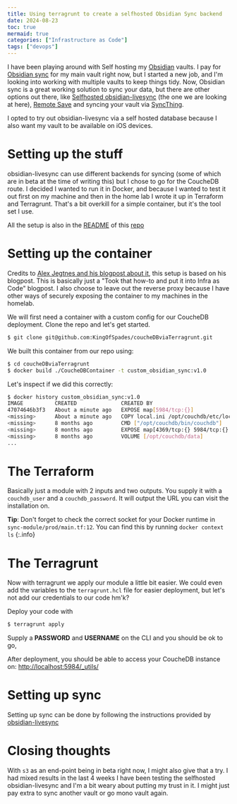 ```yaml
---
title: Using terragrunt to create a selfhosted Obsidian Sync backend
date: 2024-08-23
toc: true
mermaid: true
categories: ["Infrastructure as Code"]
tags: ["devops"]
---
```


I have been playing around with Self hosting my [Obsidian](https://obsidian.md/) vaults. I pay for [Obsidian sync](https://obsidian.md/sync) for my main vault right now, but I started a new job, and I'm looking into working with multiple vaults to keep things tidy. Now, Obsidian sync is a great working solution to sync your data, but there are other options out there, like [Selfhosted obsidian-livesync](https://github.com/vrtmrz/obsidian-livesync) (the one we are looking at here), [Remote Save](https://github.com/remotely-save/remotely-save) and syncing your vault via [SyncThing](https://syncthing.net/).

I opted to try out obsidian-livesync via a self hosted database because I also want my vault to be available on iOS devices.

# Setting up the stuff

obsidian-livesync can use different backends for syncing (some of which are in beta at the time of writing this) but I chose to go for the CoucheDB route. I decided I wanted to run it in Docker, and because I wanted to test it out first on my machine and then in the home lab I wrote it up in Terraform and Terragrunt. That's a bit overkill for a simple container, but it's the tool set I use.

All the setup is also in the [README](https://github.com/laufwerkcode/obsidian-selfhosted-sync/blob/main/README.md) of this [repo](https://github.com/laufwerkcode/obsidian-selfhosted-sync)

# Setting up the container

Credits to [Alex Jegtnes and his blogpost about it](https://jegtnes.com/blog/self-hosting-obsidian-sync-for-ios-android-mac-and-windows-with-couchdb/), this setup is based on his blogpost. This is basically just a "Took that how-to and put it into Infra as Code" blogpost. I also choose to leave out the reverse proxy because I have other ways of securely exposing the container to my machines in the homelab.

We will first need a container with a custom config for our CoucheDB deployment. Clone the repo and let's get started.

```bash
$ git clone git@github.com:KingOfSpades/coucheDBviaTerragrunt.git
```

We built this container from our repo using:

```bash
$ cd coucheDBviaTerragrunt
$ docker build ./CoucheDBContainer -t custom_obsidian_sync:v1.0
```

Let's inspect if we did this correctly:

```bash
$ docker history custom_obsidian_sync:v1.0
IMAGE          CREATED              CREATED BY                                      SIZE      COMMENT
47074646b3f3   About a minute ago   EXPOSE map[5984/tcp:{}]                         0B        buildkit.dockerfile.v0
<missing>      About a minute ago   COPY local.ini /opt/couchdb/etc/local.ini # …   515B      buildkit.dockerfile.v0
<missing>      8 months ago         CMD ["/opt/couchdb/bin/couchdb"]                0B        buildkit.dockerfile.v0
<missing>      8 months ago         EXPOSE map[4369/tcp:{} 5984/tcp:{} 9100/tcp:…   0B        buildkit.dockerfile.v0
<missing>      8 months ago         VOLUME [/opt/couchdb/data]                      0B        buildkit.dockerfile.v0
...
```

# The Terraform

Basically just a module with 2 inputs and two outputs. You supply it with a `couchdb_user` and a `couchdb_password`. It will output the URL you can visit the installation on.

**Tip**: Don't forget to check the correct socket for your Docker runtime in `sync-module/prod/main.tf:12`. You can find this by running `docker context ls`
{:.info}

# The Terragrunt

Now with terragrunt we apply our module a little bit easier. We could even add the variables to the `terragrunt.hcl` file for easier deployment, but let's not add our credentials to our code hm'k?

Deploy your code with

```bash
$ terragrunt apply
```

Supply a **PASSWORD** and **USERNAME** on the CLI and you should be ok to go,

After deployment, you should be able to access your CoucheDB instance on: [http://localhost:5984/_utils/](http://localhost:5984/_utils/)

# Setting up sync

Setting up sync can be done by following the instructions provided by [obsidian-livesync](https://github.com/vrtmrz/obsidian-livesync)

# Closing thoughts

With `s3` as an end-point being in beta right now, I might also give that a try. I had mixed results in the last 4 weeks I have been testing the selfhosted obsidian-livesync and I'm a bit weary about putting my trust in it. I might just pay extra to sync another vault or go mono vault again.

